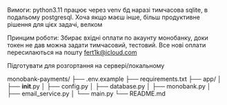 Вимоги: 
python3.11
працює через venv
бд наразі тимчасова sqlite, в подальому postgresql. Хоча якщо маєш інше, більш продуктивне рішення для цієх задачі, велком

Принцим роботи:
 Збирає вхідні оплати по акаунту монобанку, доки токен не дав можна задати тимчасовий, тестовий.
 Все нові оплати пересилаються на пошту fert1k@icloud.com
 
Підготувати для розгортання на сервері/локальному

monobank-payments/
├── .env.example
├── requirements.txt
├── app/
│   ├── __init__.py
│   ├── config.py
│   ├── database.py
│   ├── monobank.py
│   ├── email_service.py
│   └── main.py
└── README.md